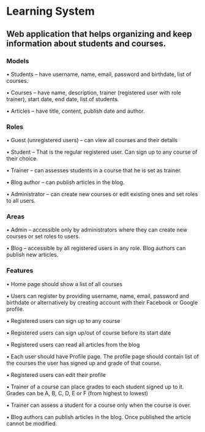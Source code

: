 # Learning System

## Web application that helps organizing and keep information about students and courses. 

### Models

•	Students – have username, name, email, password and birthdate, list of courses.

• Courses – have name, description, trainer (registered user with role trainer), start date, end date, list of students.

•	Articles – have title, content, publish date and author.

### Roles

•	Guest (unregistered users) – can view all courses and their details

•	Student – That is the regular registered user. Can sign up to any course of their choice.

•	Trainer – can assesses students in a course that he is set as trainer.

•	Blog author –  can publish articles in the blog.

•	Administrator – can create new courses or edit existing ones and set roles to all users.

### Areas

•	Admin – accessible only by administrators where they can create new courses or set roles to users.

•	Blog – accessible by all registered users in any role. Blog authors can publish new articles.

### Features

•	Home page should show a list of all courses

•	Users can register by providing username, name, email, password and birthdate or alternatively by creating account with their Facebook or Google profile.

•	Registered users can sign up to any course

•	Registered users can sign up/out of course before its start date

•	Registered users can read all articles from the blog

•	Each user should have Profile page. The profile page should contain list of the courses the user has signed up and grade of that course.

•	Registered users can edit their profile

•	Trainer of a course can place grades to each student signed up to it. Grades can be A, B, C, D, E or F (from highest to lowest)

•	Trainer can assess a student for a course only when the course is over.

•	Blog authors can publish articles in the blog. Once published the article cannot be modified.
